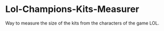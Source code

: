 # Lol-Champions-Kits-Measurer
Way to measure the size of the kits from the characters of the game LOL.
